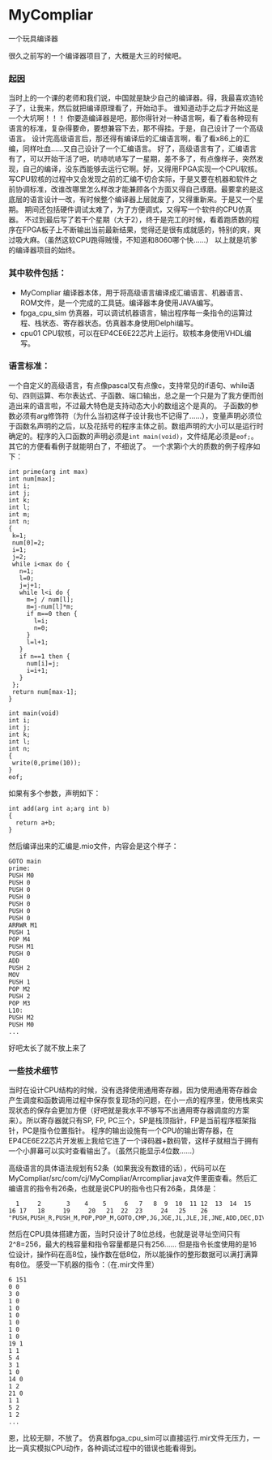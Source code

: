 # MyCompliar
一个玩具编译器

很久之前写的一个编译器项目了，大概是大三的时候吧。
### 起因
当时上的一个课的老师和我们说，中国就是缺少自己的编译器。得，我最喜欢造轮子了，让我来，然后就把编译原理看了，开始动手。
谁知道动手之后才开始这是一个大坑啊！！！
你要造编译器是吧，那你得针对一种语言啊，看了看各种现有语言的标准，复杂得要命，要想兼容下去，那不得挂。于是，自己设计了一个高级语言。
设计完高级语言后，那还得有编译后的汇编语言啊，看了看x86上的汇编，同样吐血……又自己设计了一个汇编语言。
好了，高级语言有了，汇编语言有了，可以开始干活了吧，吭哧吭哧写了一星期，差不多了，有点像样子，突然发现，自己的编译，没东西能够去运行它啊。好，又得用FPGA实现一个CPU软核。
写CPU软核的过程中又会发现之前的汇编不切合实际，于是又要在机器和软件之前协调标准，改谁改哪里怎么样改才能兼顾各个方面又得自己琢磨。最要拿的是这底层的语言设计一改，有时候整个编译器上层就废了，又得重新来。于是又一个星期。
期间还包括硬件调试太难了，为了方便调式，又得写一个软件的CPU仿真器。
不过到最后写了若干个星期（大于2），终于是完工的时候，看着跑质数的程序在FPGA板子上不断输出当前最新结果，觉得还是很有成就感的，特别的爽，爽过吸大麻。（虽然这软CPU跑得贼慢，不知道和8060哪个快……）
以上就是坑爹的编译器项目的始终。

### 其中软件包括：
 - MyCompliar 编译器本体，用于将高级语言编译成汇编语言、机器语言、ROM文件，是一个完成的工具链。编译器本身使用JAVA编写。
 - fpga_cpu_sim 仿真器，可以调试机器语言，输出程序每一条指令的运算过程、栈状态、寄存器状态。仿真器本身使用Delphi编写。
 - cpu01 CPU软核，可以在EP4CE6E22芯片上运行。软核本身使用VHDL编写。
 
### 语言标准：

一个自定义的高级语言，有点像pascal又有点像c，支持常见的if语句、while语句、四则运算、布尔表达式、子函数、端口输出，总之是一个只是为了我方便而创造出来的语言啦，不过最大特色是支持动态大小的数组这个是真的。
子函数的参数必须有arg修饰符（为什么当初这样子设计我也不记得了……），变量声明必须位于函数名声明的之后，以及花括号的程序主体之前。数组声明的大小可以是运行时确定的。程序的入口函数的声明必须是`int main(void)`，文件结尾必须是`eof;`。
其它的方便看看例子就能明白了，不细说了。
一个求第i个大的质数的例子程序如下：

	int prime(arg int max)
	int num[max];
	int i;
	int j;
	int k;
	int l;
	int m;
	int n;
	{
	 k=1;
	 num[0]=2;
	 i=1;
	 j=2;
	 while i<max do {
	   n=1;
	   l=0; 
	   j=j+1;
	   while l<i do {
		 m=j / num[l];
		 m=j-num[l]*m;
		 if m==0 then {
		   l=i;
		   n=0;
		 }
		 l=l+1;
	   }
	   if n==1 then {
		 num[i]=j;
		 i=i+1;
	   }
	 };
	 return num[max-1];
	}

	int main(void)
	int i;
	int j;
	int k;
	int l;
	int n;
	{
	 write(0,prime(10));
	}
	eof;

如果有多个参数，声明如下：

	int add(arg int a;arg int b)
	{
	  return a+b;
	}
	

然后编译出来的汇编是.mio文件，内容会是这个样子：

	GOTO main
	prime:
	PUSH M0
	PUSH 0
	PUSH 0
	PUSH 0
	PUSH 0
	PUSH 0
	PUSH 0
	ARRWR M1
	PUSH 1
	POP M4
	PUSH M1
	PUSH 0
	ADD
	PUSH 2
	MOV
	PUSH 1
	POP M2
	PUSH 2
	POP M3
	L10:
	PUSH M2
	PUSH M0
	...
	
好吧太长了就不放上来了

### 一些技术细节
当时在设计CPU结构的时候，没有选择使用通用寄存器，因为使用通用寄存器会产生调度和函数调用过程中保存恢复现场的问题，在小一点的程序里，使用栈来实现状态的保存会更加方便（好吧就是我水平不够写不出通用寄存器调度的方案来）。所以寄存器就只有SP, FP, PC三个，SP是栈顶指针，FP是当前程序框架指针，PC是指令位置指针。
程序的输出设施有一个CPU的输出寄存器，在EP4CE6E22芯片开发板上我给它连了一个译码器+数码管，这样子就相当于拥有一个小屏幕可以实时查看输出了。（虽然只能显示4位数……）

高级语言的具体语法规划有52条（如果我没有数错的话），代码可以在MyCompliar/src/com/cj/MyCompliar/Arrcompliar.java文件里面查看。然后汇编语言的指令有26条，也就是说CPU的指令也只有26条，具体是：

	  1     2       3    4    5     6   7   8  9  10  11 12  13  14  15  16 17   18     19     20   21  22  23     24   25    26
	"PUSH,PUSH_R,PUSH_M,POP,POP_M,GOTO,CMP,JG,JGE,JL,JLE,JE,JNE,ADD,DEC,DIV,MUL,SETRTN,ARRWR,TABLE,MOV,LEA,ADDSP,DECSP,WRITE,READ";

然后在CPU具体搭建方面，当时只设计了8位总线，也就是说寻址空间只有2^8=256，最大的栈容量和指令容量都是只有256……
但是指令长度使用的是16位设计，操作码在高8位，操作数在低8位，所以能操作的整形数据可以满打满算有8位。
感受一下机器的指令：（在.mir文件里）

	6 151 
	0 0 
	3 0 
	1 0 
	1 0 
	1 0 
	1 0 
	1 0 
	1 0 
	19 1 
	1 1 
	5 4 
	3 1 
	1 0 
	14 0 
	1 2 
	21 0 
	1 1 
	5 2 
	1 2 
	...

恩，比较无聊，不放了。
仿真器fpga_cpu_sim可以直接运行.mir文件无压力，一比一真实模拟CPU动作，各种调试过程中的错误也能看得到。
